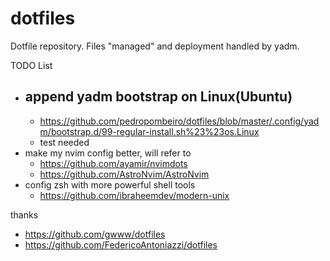 
# dotfiles

Dotfile repository. Files "managed" and deployment handled by yadm.

TODO List 
- append yadm bootstrap on Linux(Ubuntu)
  - 
  - https://github.com/pedropombeiro/dotfiles/blob/master/.config/yadm/bootstrap.d/99-regular-install.sh%23%23os.Linux
  - test needed
- make my nvim config better, will refer to 
  - https://github.com/ayamir/nvimdots
  - https://github.com/AstroNvim/AstroNvim
- config zsh with more powerful shell tools
  - https://github.com/ibraheemdev/modern-unix


thanks
- https://github.com/gwww/dotfiles
- https://github.com/FedericoAntoniazzi/dotfiles

